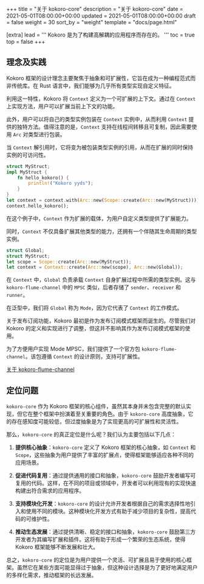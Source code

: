 +++
title = "关于 kokoro-core"
description = "关于 kokoro-core"
date = 2021-05-01T08:00:00+00:00
updated = 2021-05-01T08:00:00+00:00
draft = false
weight = 30
sort_by = "weight"
template = "docs/page.html"

[extra]
lead = '''
Kokoro 是为了构建高解耦的应用程序而存在的。
'''
toc = true
top = false
+++

## 理念及实践

Kokoro 框架的设计理念主要聚焦于抽象和可扩展性，它旨在成为一种编程范式而非传统库。在 Rust 语言中，我们能够为几乎所有类型实现自定义特征。

利用这一特性，Kokoro 将 `Context` 定义为一个可扩展的上下文。通过在 `Context` 上实现方法，用户可以扩展当前上下文的功能。

此外，用户可以将自己的类型实例包装在 `Context` 实例中，从而利用 `Context` 提供的独特方法。值得注意的是，`Context` 支持在线程间转移且可复制，因此需要使用 `Arc` 对类型进行包装。

当 `Context` 解引用时，它将变为被包装类型实例的引用，从而在扩展的同时保持实例的可访问性。

```rust
struct MyStruct;
impl MyStruct {
    fn hello_kokoro() {
        println!("Kokoro yyds");
    }
}
let context = context.with(Arc::new(Scope::create(Arc::new(MyStruct))));
context.hello_kokoro();
```

在这个例子中，`Context` 作为扩展的载体，为用户自定义类型提供了扩展能力。

同时，`Context` 不仅具备扩展其他类型的能力，还拥有一个伴随其生命周期的类型实例。

```rust
struct Global;
struct MyStruct;
let scope = Scope::create(Arc::new(MyStruct));
let context = Context::create(Arc::new(scope), Arc::new(Global));
```

在 `Context` 中，`Global` 负责承载 `Context` 自身扩展过程中所需的类型实例。这与 `kokoro-flume-channel` 中的 `MPSC` 类似，后者存储了 `sender`、`receiver` 和 `runner`。

在泛型中，我们将 `Global` 称为 `Mode`，因为它代表了 `Context` 的工作模式。

关于发布订阅功能，Kokoro 最初是作为发布订阅模式框架而诞生的。尽管我们对 Kokoro 的定义和实现进行了调整，但这并不影响其作为发布订阅模式框架的使用。

为了方便用户实现 Mode MPSC，我们提供了一个官方包 `kokoro-flume-channel`。该包遵循 `Context` 的设计原则，支持可扩展性。

[关于 kokoro-flume-channel](../../default-implement/pub-sub)

## 定位问题

`kokoro-core` 作为 Kokoro 框架的核心组件，虽然其本身并未包含完整的默认实现，但它在整个框架中扮演着至关重要的角色。由于 `kokoro-core` 高度抽象，它的存在感知度可能较低，但过度抽象是为了实现更高的可扩展性和灵活性。

那么，`kokoro-core` 的真正定位是什么呢？我们认为主要包括以下几点：

1. **提供核心抽象**：`kokoro-core` 定义了 Kokoro 框架的核心抽象，如 `Context` 和 `Scope`，这些抽象为用户提供了丰富的扩展点，使得框架能够适应各种不同的应用场景。

2. **促进代码复用**：通过提供通用的接口和抽象，`kokoro-core` 鼓励开发者编写可复用的代码。这样，在不同的项目或领域中，开发者可以利用现有的实现快速构建出符合需求的应用程序。

4. **支持模块化开发**：`kokoro-core` 的设计允许开发者根据自己的需求选择性地引入和使用不同的模块。这种模块化开发方式有助于减少项目的复杂性，提高代码的可维护性。

5. **推动生态发展**：通过提供清晰、稳定的接口和抽象，`kokoro-core` 鼓励第三方开发者为其编写扩展和插件。这将有助于形成一个繁荣的生态系统，使得 Kokoro 框架能够不断发展和壮大。

总之，`kokoro-core` 的定位是为用户提供一个灵活、可扩展且易于使用的核心框架。虽然它在某些方面可能显得过于抽象，但这种设计选择是为了更好地满足用户的多样化需求，推动框架的长远发展。
